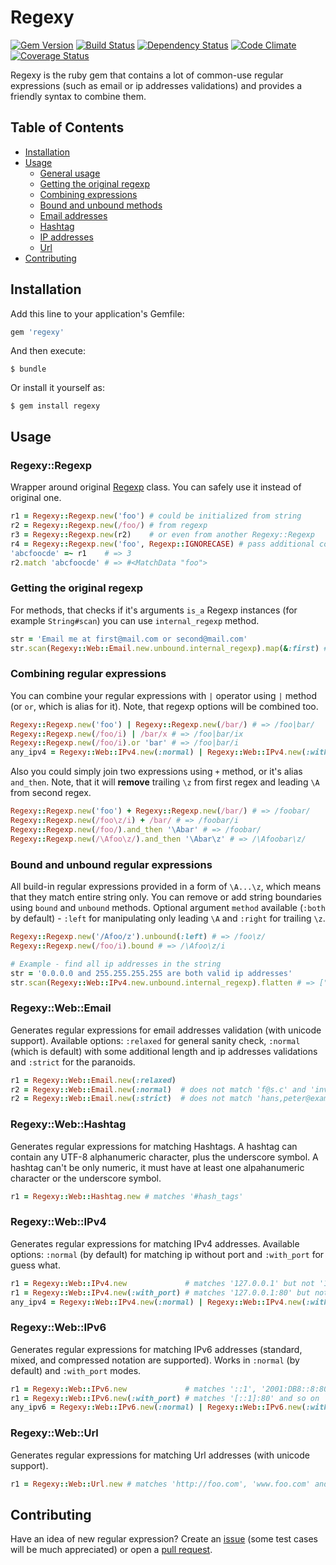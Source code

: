 # Regexy
[![Gem Version](https://badge.fury.io/rb/regexy.svg)](http://badge.fury.io/rb/regexy)
[![Build Status](https://travis-ci.org/vladimir-tikhonov/regexy.svg?branch=master)](https://travis-ci.org/vladimir-tikhonov/regexy)
[![Dependency Status](https://gemnasium.com/vladimir-tikhonov/regexy.svg)](https://gemnasium.com/vladimir-tikhonov/regexy)
[![Code Climate](https://codeclimate.com/github/vladimir-tikhonov/regexy/badges/gpa.svg)](https://codeclimate.com/github/vladimir-tikhonov/regexy)
[![Coverage Status](https://coveralls.io/repos/vladimir-tikhonov/regexy/badge.svg)](https://coveralls.io/r/vladimir-tikhonov/regexy)

Regexy is the ruby gem that contains a lot of common-use regular expressions (such as email or ip addresses validations) and provides a friendly syntax to combine them.

## Table of Contents

- [Installation](#installation)
- [Usage](#usage)
    * [General usage](#regexyregexp)
    * [Getting the original regexp](#getting-the-original-regexp)
    * [Combining expressions](#combining-regular-expressions)
    * [Bound and unbound methods](#bound-and-unbound-regular-expressions)
    * [Email addresses](#regexywebemail)
    * [Hashtag](#regexywebhashtag)
    * [IP addresses](#regexywebipv4)
    * [Url](#regexyweburl)
- [Contributing](#contributing)

## Installation

Add this line to your application's Gemfile:

```ruby
gem 'regexy'
```

And then execute:

    $ bundle

Or install it yourself as:

    $ gem install regexy

## Usage

### Regexy::Regexp

Wrapper around original [Regexp](http://ruby-doc.org/core-2.2.1/Regexp.html) class. You can safely use it instead of original one.

```ruby
r1 = Regexy::Regexp.new('foo') # could be initialized from string
r2 = Regexy::Regexp.new(/foo/) # from regexp
r3 = Regexy::Regexp.new(r2)    # or even from another Regexy::Regexp
r4 = Regexy::Regexp.new('foo', Regexp::IGNORECASE) # pass additional configuration
'abcfoocde' =~ r1    # => 3
r2.match 'abcfoocde' # => #<MatchData "foo">
```
### Getting the original regexp
For methods, that checks if it's arguments `is_a` Regexp instances (for example `String#scan`) you can use `internal_regexp` method.
```ruby
str = 'Email me at first@mail.com or second@mail.com'
str.scan(Regexy::Web::Email.new.unbound.internal_regexp).map(&:first) # => ["first@mail.com", "second@mail.com"]
```

### Combining regular expressions

You can combine your regular expressions with `|` operator using `|` method (or `or`, which is alias for it). Note, that regexp options will be combined too.
```ruby
Regexy::Regexp.new('foo') | Regexy::Regexp.new(/bar/) # => /foo|bar/
Regexy::Regexp.new(/foo/i) | /bar/x # => /foo|bar/ix
Regexy::Regexp.new(/foo/i).or 'bar' # => /foo|bar/i
any_ipv4 = Regexy::Web::IPv4.new(:normal) | Regexy::Web::IPv4.new(:with_port) # matches ip w\ and w\o port
```
Also you could simply join two expressions using `+` method, or it's alias `and_then`. Note, that it will __remove__ trailing `\z` from first regex and leading `\A` from second regex.
```ruby
Regexy::Regexp.new('foo') + Regexy::Regexp.new(/bar/) # => /foobar/
Regexy::Regexp.new(/foo\z/i) + /bar/ # => /foobar/i
Regexy::Regexp.new(/foo/).and_then '\Abar' # => /foobar/
Regexy::Regexp.new(/\Afoo\z/).and_then '\Abar\z' # => /\Afoobar\z/
```
### Bound and unbound regular expressions
All build-in regular expressions provided in a form of `\A...\z`, which means that they match entire string only. You can remove or add string boundaries using `bound` and `unbound` methods.
Optional argument `method` available (`:both` by default) - `:left` for manipulating only leading `\A` and `:right` for trailing `\z`.
```ruby
Regexy::Regexp.new('/Afoo/z').unbound(:left) # => /foo\z/
Regexy::Regexp.new(/foo/i).bound # => /\Afoo\z/i

# Example - find all ip addresses in the string
str = '0.0.0.0 and 255.255.255.255 are both valid ip addresses'
str.scan(Regexy::Web::IPv4.new.unbound.internal_regexp).flatten # => ["0.0.0.0", "255.255.255.255"]
```
### Regexy::Web::Email

Generates regular expressions for email addresses validation (with unicode support). Available options: `:relaxed` for general sanity check, `:normal` (which is default) with some additional length and ip addresses validations and `:strict` for the paranoids.

```ruby
r1 = Regexy::Web::Email.new(:relaxed)
r2 = Regexy::Web::Email.new(:normal)  # does not match 'f@s.c' and 'invalid-ip@127.0.0.1.26'
r2 = Regexy::Web::Email.new(:strict)  # does not match 'hans,peter@example.com' and "partially.\"quoted\"@sld.com"
```
### Regexy::Web::Hashtag

Generates regular expressions for matching Hashtags.
A hashtag can contain any UTF-8 alphanumeric character, plus the underscore symbol.
A hashtag can't be only numeric, it must have at least one alpahanumeric character or the underscore symbol.

```ruby
r1 = Regexy::Web::Hashtag.new # matches '#hash_tags'
```
### Regexy::Web::IPv4

Generates regular expressions for matching IPv4 addresses. Available options: `:normal` (by default) for matching ip without port and `:with_port` for guess what.

```ruby
r1 = Regexy::Web::IPv4.new             # matches '127.0.0.1' but not '127.0.0.1:80'
r1 = Regexy::Web::IPv4.new(:with_port) # matches '127.0.0.1:80' but not '127.0.0.1'
any_ipv4 = Regexy::Web::IPv4.new(:normal) | Regexy::Web::IPv4.new(:with_port) # matches ip w\ and w\o port
```
### Regexy::Web::IPv6

Generates regular expressions for matching IPv6 addresses (standard, mixed, and compressed notation are supported). Works in `:normal` (by default) and `:with_port` modes.

```ruby
r1 = Regexy::Web::IPv6.new             # matches '::1', '2001:DB8::8:800:200C:417A' and '::FFFF:129.144.52.38'
r1 = Regexy::Web::IPv6.new(:with_port) # matches '[::1]:80' and so on
any_ipv6 = Regexy::Web::IPv6.new(:normal) | Regexy::Web::IPv6.new(:with_port) # matches ip w\ and w\o port
```
### Regexy::Web::Url

Generates regular expressions for matching Url addresses (with unicode support).

```ruby
r1 = Regexy::Web::Url.new # matches 'http://foo.com', 'www.foo.com' and 'foo.com'
```

## Contributing
Have an idea of new regular expression? Create an [issue](https://github.com/vladimir-tikhonov/regexy/issues) (some test cases will be much appreciated) or open a [pull request](https://github.com/vladimir-tikhonov/regexy/pulls).
